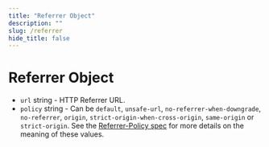 ```yaml
---
title: "Referrer Object"
description: ""
slug: /referrer
hide_title: false
---
```


# Referrer Object

* `url` string - HTTP Referrer URL.
* `policy` string - Can be `default`, `unsafe-url`,
  `no-referrer-when-downgrade`, `no-referrer`, `origin`,
  `strict-origin-when-cross-origin`, `same-origin` or `strict-origin`.
  See the [Referrer-Policy spec][1] for more details on the
  meaning of these values.

[1]: https://developer.mozilla.org/en-US/docs/Web/HTTP/Headers/Referrer-Policy
